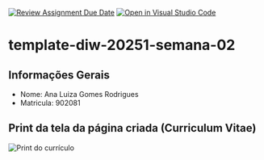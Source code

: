 [![Review Assignment Due Date](https://classroom.github.com/assets/deadline-readme-button-22041afd0340ce965d47ae6ef1cefeee28c7c493a6346c4f15d667ab976d596c.svg)](https://classroom.github.com/a/6b4UVvYL)
[![Open in Visual Studio Code](https://classroom.github.com/assets/open-in-vscode-2e0aaae1b6195c2367325f4f02e2d04e9abb55f0b24a779b69b11b9e10269abc.svg)](https://classroom.github.com/online_ide?assignment_repo_id=20103441&assignment_repo_type=AssignmentRepo)
# template-diw-20251-semana-02

## Informações Gerais
- Nome: Ana Luiza Gomes Rodrigues
- Matricula: 902081

## Print da tela da página criada (Curriculum Vitae)

![Print do currículo](./images/curriculum.png)
